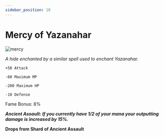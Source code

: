 ```yaml
---
sidebar_position: 10
---
```


# Mercy of Yazanahar

![mercy](https://vwiki.valorserver.com/api/item/picture/mercy%20of%20yazanahar)

<i>A hide enchanted by a similar spell used to enchant Yazanahar.</i>

    +50 Attack
    
    -60 Maximum MP
    
    -200 Maximum HP
    
    -10 Defense
    
Fame Bonus: 8%

***Ancient Assault: If you currently have 1/2 of your mana your outputting damage is increased by 15%.***

**Drops from Shard of Ancient Assault**
